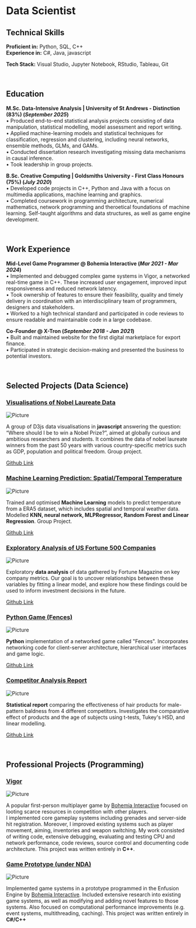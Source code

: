 
# Data Scientist

## Technical Skills
**Proficient in:**   Python, SQL, C++<br>
**Experience in:**   C#, Java, javascript<br>

**Tech Stack:**   Visual Studio, Jupyter Notebook, RStudio, Tableau, Git

<br>

## Education
**M.Sc. Data-Intensive Analysis | University of St Andrews - Distinction (83%) (_September 2025_)**<br>
• Produced end-to-end statistical analysis projects consisting of data manipulation, statistical modelling, model assessment and report writing.<br>
• Applied machine-learning models and statistical techniques for classification, regression and clustering, including neural networks, ensemble methods, GLMs, and GAMs.<br>
• Conducted dissertation research investigating missing data mechanisms in causal inference.<br>
• Took leadership in group projects.

**B.Sc. Creative Computing | Goldsmiths University - First Class Honours (75%) (_July 2020_)**<br>
• Developed code projects in C++, Python and Java with a focus on multimedia applications, machine learning and graphics.<br>
• Completed coursework in programming architecture, numerical mathematics, network programming and theroetical foundations of machine learning. Self-taught algorithms and data structures, as well as game engine development.


<br>

## Work Experience

**Mid-Level Game Programmer @ Bohemia Interactive (_Mar 2021 - Mar 2024_)**<br>
• Implemented and debugged complex game systems in Vigor, a networked real-time game in C++. These increased user engagement, improved input responsiveness and reduced network latency.<br>
• Took ownership of features to ensure their feasibility, quality and timely delivery in coordination with an interdisciplinary team of programmers, designers and stakeholders.<br>
• Worked to a high technical standard and participated in code reviews to ensure readable and maintainable code in a large codebase.



**Co-Founder @ X-Tron (_September 2018 - Jan 2021_)**<br>
• Built and maintained website for the first digital marketplace for export finance.<br>
• Participated in strategic decision-making and presented the business to potential investors.


<br>

## Selected Projects (Data Science)
### [Visualisations of Nobel Laureate Data](https://larsbrestrich.github.io/DataVisualisation_NobelLaureates/)<br>

![Picture](/assets/img/VizProject.jpg)<br>

A group of D3js data visualisations in **javascript** answering the question: “Where should I be to win a Nobel Prize?”, aimed at globally curious and ambitious researchers and students. It combines the data of nobel laureate winners from the past 50 years with various country-specific metrics such as GDP, population and political freedom. Group project.

[Github Link](https://github.com/larsbrestrich/DataVisualisation_NobelLaureates)<br>



### [Machine Learning Prediction: Spatial/Temporal Temperature](https://mozilla.github.io/pdf.js/web/viewer.html?file=https://raw.githubusercontent.com/larsbrestrich/MachineLearning_SpatialTemperaturePrediction/main/ID5059%20Report.pdf)<br>

![Picture](/assets/img/MLProject.jpg)<br>

Trained and optimised **Machine Learning** models to predict temperature from a ERA5 dataset, which includes spatial and temporal weather data. Modelled **KNN, neural network, MLPRegressor, Random Forest and Linear Regression**. Group Project.

[Github Link](https://github.com/larsbrestrich/MachineLearning_SpatialTemperaturePrediction)<br>



### [Exploratory Analysis of US Fortune 500 Companies](https://larsbrestrich.github.io/AnalysisReport_Fortune500/)<br>

![Picture](/assets/img/AnalysisProject.jpg)<br>

Exploratory **data analysis** of data gathered by Fortune Magazine on key company metrics. Our goal is to uncover relationships between these variables by fitting a linear model, and explore how these findings could be used to inform investment decisions in the future.

[Github Link](https://github.com/larsbrestrich/AnalysisReport_Fortune500)<br>


### [Python Game (Fences)](https://mozilla.github.io/pdf.js/web/viewer.html?file=https://raw.githubusercontent.com/larsbrestrich/PythonProject_Fences/main/pythonProject_fences_report.pdf)<br>

![Picture](/assets/img/PythonProject.jpg)<br>

**Python** implementation of a networked game called "Fences". Incorporates networking code for client-server architecture, hierarchical user interfaces and game logic.

[Github Link](https://github.com/larsbrestrich/PythonProject_Fences)<br>



### [Competitor Analysis Report](https://mozilla.github.io/pdf.js/web/viewer.html?file=https://raw.githubusercontent.com/larsbrestrich/Competitor-Analysis-Report/main/Practical3_240032297.pdf)<br>

![Picture](/assets/img/CompetitorAnalysisImg.jpg)<br>

**Statistical report** comparing the effectiveness of hair products for male-pattern baldness from 4 different competitors. Investigates the comparative effect of products and the age of subjects using t-tests, Tukey's HSD, and linear modelling.

[Github Link](https://github.com/larsbrestrich/Competitor-Analysis-Report)<br>


<br>

## Professional Projects (Programming)

### [Vigor](https://vigorgame.com/)<br>

![Picture](/assets/img/VigorGame.jpg)<br>

A popular first-person multiplayer game by [Bohemia Interactive](https://www.bohemia.net/) focused on looting scarce resources in competition with other players.<br>
I implemented core gameplay systems including grenades and server-side hit registration. Moreover, I improved existing systems such as player movement, aiming, inventories and weapon switching. My work consisted of writing code, extensive debugging, evaluating and testing CPU and network performance, code reviews, source control and documenting code architecture. This project was written entirely in **C++**.

### [Game Prototype (under NDA)](https://vigorgame.com/)<br>

![Picture](/assets/img/Bohemia.png)<br>

Implemented game systems in a prototype programmed in the Enfusion Engine by [Bohemia Interactive](https://www.bohemia.net/). Included extensive research into existing game systems, as well as modifying and adding novel features to those systems. Also focused on computational performance improvements (e.g. event systems, multithreading, caching). This project was written entirely in **C#/C++**

